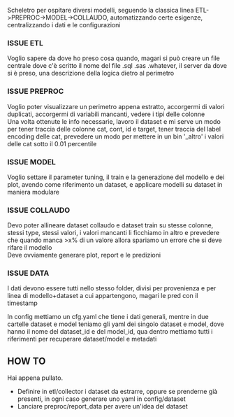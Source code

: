 Scheletro per ospitare diversi modelli, seguendo la classica linea ETL->PREPROC->MODEL->COLLAUDO, automatizzando certe esigenze, centralizzando i dati e le configurazioni

### ISSUE ETL
Voglio sapere da dove ho preso cosa quando, magari si può creare un file centrale dove c'è scritto il nome del file .sql .sas .whatever, il server da dove si è preso, una descrizione della logica dietro al perimetro

### ISSUE PREPROC
Voglio poter visualizzare un perimetro appena estratto, accorgermi di valori duplicati, accorgermi di variabili mancanti, vedere i tipi delle colonne  
Una volta ottenute le info necessarie, lavoro il dataset e mi serve un modo per tener traccia delle colonne cat, cont, id e target, tener traccia del label encoding delle cat, prevedere un modo per mettere in un bin '_altro' i valori delle cat sotto il 0.01 percentile

### ISSUE MODEL
Voglio settare il parameter tuning, il train e la generazione del modello e dei plot, avendo come riferimento un dataset, e applicare modelli su dataset in maniera modulare

### ISSUE COLLAUDO
Devo poter allineare dataset collaudo e dataset train su stesse colonne, stessi type, stessi valori, i valori mancanti li ficchiamo in altro e prevedere che quando manca >x% di un valore allora spariamo un errore che si deve rifare il modello  
Deve ovviamente generare plot, report e le predizioni

### ISSUE DATA
I dati devono essere tutti nello stesso folder, divisi per provenienza e per linea di modello+dataset a cui appartengono, magari le pred con il timestamp


In config mettiamo un cfg.yaml che tiene i dati generali, mentre in due cartelle dataset e model teniamo gli yaml dei singolo dataset e model, dove hanno il nome del dataset_id e del model_id, qua dentro mettiamo tutti i riferimenti per recuperare dataset/model e metadati

## HOW TO
Hai appena pullato.

* Definire in etl/collector i dataset da estrarre, oppure se prenderne già presenti, in ogni caso generare uno yaml in config/dataset
* Lanciare preproc/report_data per avere un'idea del dataset